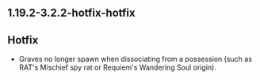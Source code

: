 ## 1.19.2-3.2.2-hotfix-hotfix

## Hotfix
- Graves no longer spawn when dissociating from a possession (such as RAT's Mischief spy rat or Requiem's Wandering Soul origin).